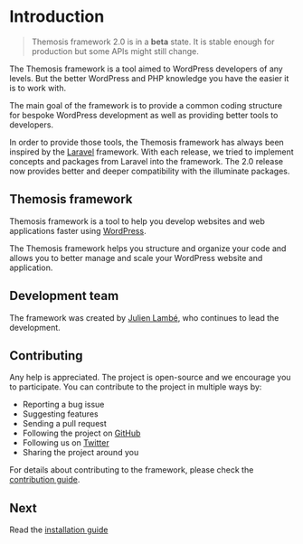 Introduction
============

> Themosis framework 2.0 is in a **beta** state. It is stable enough for production but some APIs might still change.

The Themosis framework is a tool aimed to WordPress developers of any levels. But the better WordPress and PHP knowledge you have the easier it is to work with.

The main goal of the framework is to provide a common coding structure for bespoke WordPress development as well as providing better tools to developers.

In order to provide those tools, the Themosis framework has always been inspired by the [Laravel](https://laravel.com/)  framework. With each release, we tried to implement concepts and packages from Laravel into the framework. The 2.0 release now provides better and deeper compatibility with the illuminate packages.

Themosis framework
------------------

Themosis framework is a tool to help you develop websites and web applications faster using [WordPress](https://wordpress.org).

The Themosis framework helps you structure and organize your code and allows you to better manage and scale your WordPress website and application.

Development team
----------------

The framework was created by [Julien Lambé](https://www.themosis.com/), who continues to lead the development.

Contributing
------------

Any help is appreciated. The project is open-source and we encourage you to participate. You can contribute to the project in multiple ways by:

- Reporting a bug issue
- Suggesting features
- Sending a pull request
- Following the project on [GitHub](https://github.com/themosis)
- Following us on [Twitter](https://twitter.com/Themosis)
- Sharing the project around you

For details about contributing to the framework, please check the [contribution guide]({{url}}/contributing).

Next
----
Read the [installation guide]({{url}}/installation)